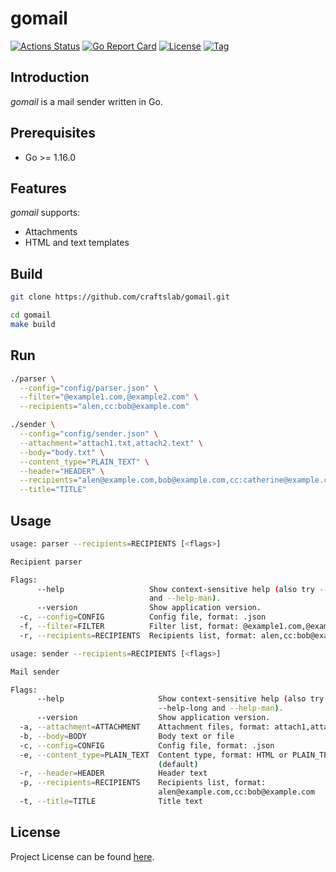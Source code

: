 # gomail

[![Actions Status](https://github.com/craftslab/gomail/workflows/CI/badge.svg?branch=master&event=push)](https://github.com/craftslab/gomail/actions?query=workflow%3ACI)
[![Go Report Card](https://goreportcard.com/badge/github.com/craftslab/gomail)](https://goreportcard.com/report/github.com/craftslab/gomail)
[![License](https://img.shields.io/github/license/craftslab/gomail.svg?color=brightgreen)](https://github.com/craftslab/gomail/blob/master/LICENSE)
[![Tag](https://img.shields.io/github/tag/craftslab/gomail.svg?color=brightgreen)](https://github.com/craftslab/gomail/tags)



## Introduction

*gomail* is a mail sender written in Go.



## Prerequisites

- Go >= 1.16.0



## Features

*gomail* supports:

- Attachments
- HTML and text templates



## Build

```bash
git clone https://github.com/craftslab/gomail.git

cd gomail
make build
```



## Run

```bash
./parser \
  --config="config/parser.json" \
  --filter="@example1.com,@example2.com" \
  --recipients="alen,cc:bob@example.com"
```

```bash
./sender \
  --config="config/sender.json" \
  --attachment="attach1.txt,attach2.text" \
  --body="body.txt" \
  --content_type="PLAIN_TEXT" \
  --header="HEADER" \
  --recipients="alen@example.com,bob@example.com,cc:catherine@example.com" \
  --title="TITLE"
```



## Usage

```bash
usage: parser --recipients=RECIPIENTS [<flags>]

Recipient parser

Flags:
      --help                   Show context-sensitive help (also try --help-long
                               and --help-man).
      --version                Show application version.
  -c, --config=CONFIG          Config file, format: .json
  -f, --filter=FILTER          Filter list, format: @example1.com,@example2.com
  -r, --recipients=RECIPIENTS  Recipients list, format: alen,cc:bob@example.com
```

```bash
usage: sender --recipients=RECIPIENTS [<flags>]

Mail sender

Flags:
      --help                     Show context-sensitive help (also try
                                 --help-long and --help-man).
      --version                  Show application version.
  -a, --attachment=ATTACHMENT    Attachment files, format: attach1,attach2,...
  -b, --body=BODY                Body text or file
  -c, --config=CONFIG            Config file, format: .json
  -e, --content_type=PLAIN_TEXT  Content type, format: HTML or PLAIN_TEXT
                                 (default)
  -r, --header=HEADER            Header text
  -p, --recipients=RECIPIENTS    Recipients list, format:
                                 alen@example.com,cc:bob@example.com
  -t, --title=TITLE              Title text
```



## License

Project License can be found [here](LICENSE).
